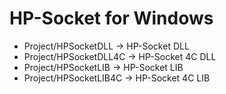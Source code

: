 HP-Socket for Windows
========

* Project/HPSocketDLL    -> HP-Socket DLL
* Project/HPSocketDLL4C  -> HP-Socket 4C DLL
* Project/HPSocketLIB    -> HP-Socket LIB
* Project/HPSocketLIB4C  -> HP-Socket 4C LIB
